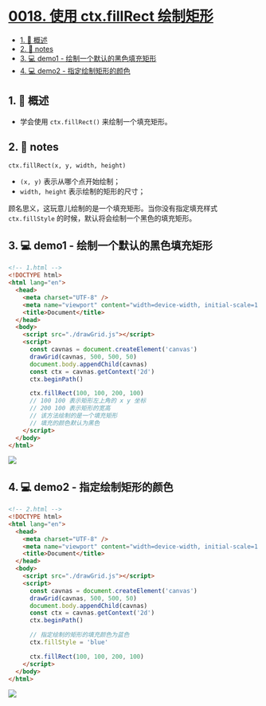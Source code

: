 # [0018. 使用 ctx.fillRect 绘制矩形](https://github.com/Tdahuyou/TNotes.canvas/tree/main/notes/0018.%20%E4%BD%BF%E7%94%A8%20ctx.fillRect%20%E7%BB%98%E5%88%B6%E7%9F%A9%E5%BD%A2)

<!-- region:toc -->

- [1. 📝 概述](#1--概述)
- [2. 📒 notes](#2--notes)
- [3. 💻 demo1 - 绘制一个默认的黑色填充矩形](#3--demo1---绘制一个默认的黑色填充矩形)
- [4. 💻 demo2 - 指定绘制矩形的颜色](#4--demo2---指定绘制矩形的颜色)

<!-- endregion:toc -->

## 1. 📝 概述

- 学会使用 `ctx.fillRect()` 来绘制一个填充矩形。

## 2. 📒 notes

`ctx.fillRect(x, y, width, height)`

- `(x, y)` 表示从哪个点开始绘制；
- `width, height` 表示绘制的矩形的尺寸；

顾名思义，这玩意儿绘制的是一个填充矩形。当你没有指定填充样式 `ctx.fillStyle` 的时候，默认将会绘制一个黑色的填充矩形。

## 3. 💻 demo1 - 绘制一个默认的黑色填充矩形

```html
<!-- 1.html -->
<!DOCTYPE html>
<html lang="en">
  <head>
    <meta charset="UTF-8" />
    <meta name="viewport" content="width=device-width, initial-scale=1.0" />
    <title>Document</title>
  </head>
  <body>
    <script src="./drawGrid.js"></script>
    <script>
      const cavnas = document.createElement('canvas')
      drawGrid(cavnas, 500, 500, 50)
      document.body.appendChild(cavnas)
      const ctx = cavnas.getContext('2d')
      ctx.beginPath()

      ctx.fillRect(100, 100, 200, 100)
      // 100 100 表示矩形左上角的 x y 坐标
      // 200 100 表示矩形的宽高
      // 该方法绘制的是一个填充矩形
      // 填充的颜色默认为黑色
    </script>
  </body>
</html>
```

![](https://cdn.jsdelivr.net/gh/Tdahuyou/imgs@main/2024-10-04-00-45-56.png)

## 4. 💻 demo2 - 指定绘制矩形的颜色

```html
<!-- 2.html -->
<!DOCTYPE html>
<html lang="en">
  <head>
    <meta charset="UTF-8" />
    <meta name="viewport" content="width=device-width, initial-scale=1.0" />
    <title>Document</title>
  </head>
  <body>
    <script src="./drawGrid.js"></script>
    <script>
      const cavnas = document.createElement('canvas')
      drawGrid(cavnas, 500, 500, 50)
      document.body.appendChild(cavnas)
      const ctx = cavnas.getContext('2d')
      ctx.beginPath()

      // 指定绘制的矩形的填充颜色为蓝色
      ctx.fillStyle = 'blue'

      ctx.fillRect(100, 100, 200, 100)
    </script>
  </body>
</html>
```

![](https://cdn.jsdelivr.net/gh/Tdahuyou/imgs@main/2024-10-04-00-46-11.png)
